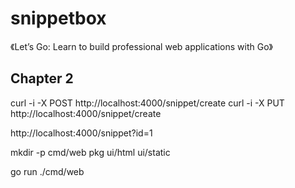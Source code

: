 # snippetbox

《Let’s Go: Learn to build professional web applications with Go》


## Chapter 2

curl -i -X POST http://localhost:4000/snippet/create
curl -i -X PUT http://localhost:4000/snippet/create

http://localhost:4000/snippet?id=1


mkdir -p cmd/web pkg ui/html ui/static

go run ./cmd/web